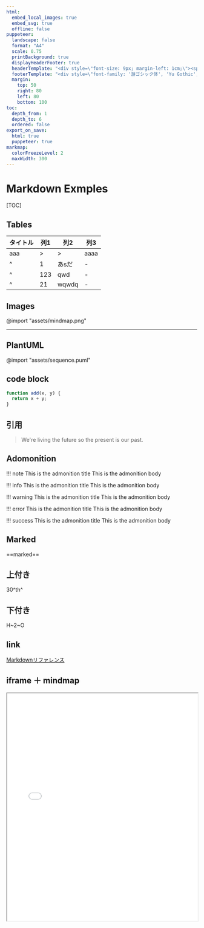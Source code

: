 ```yaml
---
html:
  embed_local_images: true
  embed_svg: true
  offline: false
puppeteer:
  landscape: false
  format: "A4"
  scale: 0.75
  printBackground: true
  displayHeaderFooter: true
  headerTemplate: "<div style=\"font-size: 9px; margin-left: 1cm;\"><span class='title'></span></div>"
  footerTemplate: "<div style=\"font-family: '游ゴシック体', 'Yu Gothic', YuGothic, 'ヒラギノ角ゴ Pro', 'Hiragino Kaku Gothic Pro', 'メイリオ', 'Meiryo', sans-serif; position: relative; border-top: 1px solid black; margin: 0.7cm; font-size: 9px; width: 100%;\"><div style=\"position: absolute; width: 100%; top: 0.2cm; text-align: center;\"><span>-- Copyright © 2022 xxxxxxxx Co.,Ltd. All Rights Reserved. --</span></div><div style=\"position: absolute; right: 0; top: 0.2cm;\"><span class='pageNumber'></span> / <span class='totalPages'></span></div></div>"
  margin:
    top: 50
    right: 80
    left: 80
    bottom: 100
toc:
  depth_from: 1
  depth_to: 6
  ordered: false
export_on_save:
  html: true
  puppeteer: true
markmap:
  colorFreezeLevel: 2
  maxWidth: 300
---
```

# Markdown Exmples
[TOC]

## Tables
| タイトル | 列1 | 列2   | 列3  |
| -------- | --- | ----- | ---- |
| aaa      | >   | >     | aaaa |
| ^        | 1   | あsだ | -    |
| ^        | 123 | qwd   | -    |
| ^        | 21  | wqwdq | -    |

## Images
@import "assets/mindmap.png"

---

## PlantUML
@import "assets/sequence.puml"

## code block
```javascript {.line-numbers}
function add(x, y) {
  return x + y;
}
```

## 引用
> We're living the future so
> the present is our past.
>

## Adomonition

!!! note This is the admonition title
    This is the admonition body

!!! info This is the admonition title
    This is the admonition body

!!! warning This is the admonition title
    This is the admonition body

!!! error This is the admonition title
    This is the admonition body

!!! success This is the admonition title
    This is the admonition body

## Marked
==marked==

## 上付き
30^th^

## 下付き
H~2~O

## link
[Markdownリファレンス](https://shd101wyy.github.io/markdown-preview-enhanced/#/ja-jp/markdown-basics?id=criticmarkup)

## iframe ＋ mindmap
<iframe src="mindmap.html?file=README.md" width="100%" height="600px" scrolling="no"/>
